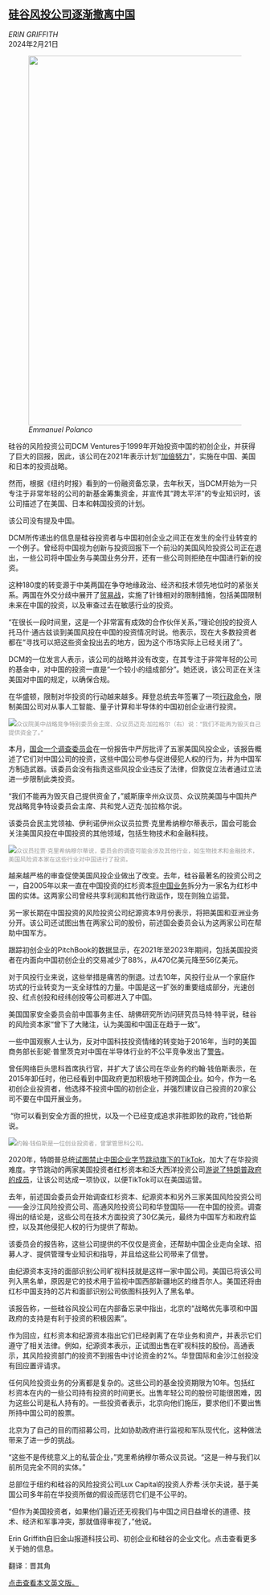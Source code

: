 <!--1708592822000-->
[硅谷风投公司逐渐撤离中国](https://cn.nytimes.com/technology/20240221/silicon-valley-vc-china/)
------

<address>ERIN GRIFFITH</address><time pudate="2024-02-22 04:59:05" datetime="2024-02-22 04:59:05">2024年2月21日</time><figure><img src="https://images.weserv.nl/?url=static01.nyt.com/images/2024/02/15/business/00vc-china/00vc-china-master1050.jpg" width="1050" height="735"><figcaption> <cite>Emmanuel Polanco</cite></figcaption></figure><section><p>硅谷的风险投资公司DCM Ventures于1999年开始投资中国的初创企业，并获得了巨大的回报，因此，该公司在2021年表示计划“<a rel="noopener noreferrer" target="_blank" href="https://news.crunchbase.com/venture/dcm-ventures-generated-a-64x-return-in-the-past-2-years-led-by-standout-kuaishou-investment/">加倍努力</a>”，实施在中国、美国和日本的投资战略。</p><p>然而，根据《纽约时报》看到的一份融资备忘录，去年秋天，当DCM开始为一只专注于非常年轻的公司的新基金筹集资金，并宣传其“跨太平洋”的专业知识时，该公司描述了在美国、日本和韩国投资的计划。</p><p>该公司没有提及中国。</p><p>DCM所传递出的信息是硅谷投资者与中国初创企业之间正在发生的全行业转变的一个例子。曾经将中国视为创新与投资回报下一个前沿的美国风险投资公司正在退出，一些公司将中国业务与美国业务分开，还有一些公司则拒绝在中国进行新的投资。</p><p>这种180度的转变源于中美两国在争夺地缘政治、经济和技术领先地位时的紧张关系。两国在外交分歧中展开了<a href="https://cn.nytimes.com/business/20231115/us-china-economy-trade/">贸易战</a>，实施了针锋相对的限制措施，包括美国限制未来在中国的投资，以及审查过去在敏感行业的投资。</p><p>“在很长一段时间里，这是一个非常富有成效的合作伙伴关系，”理论创投的投资人托马什·通古兹谈到美国风投在中国的投资情况时说。他表示，现在大多数投资者都在“寻找可以把这些资金投出去的地方，因为这个市场实际上已经关闭了”。</p><p>DCM的一位发言人表示，该公司的战略并没有改变，在其专注于非常年轻的公司的基金中，对中国的投资一直是“一个较小的组成部分”。她还说，该公司正在关注美国对中国的规定，以确保合规。</p><p>在华盛顿，限制对华投资的行动越来越多。拜登总统去年签署了一项<a href="https://cn.nytimes.com/usa/20230810/biden-ban-china-investment/">行政命令</a>，限制美国公司对从事人工智能、量子计算和半导体的中国初创企业进行投资。</p><p><img src="https://images.weserv.nl/?url=static01.nyt.com/images/2024/02/15/multimedia/00VC-CHINA-1-02-hwbl/00VC-CHINA-1-02-hwbl-master1050.jpg"><small style="color: #999;">众议院美中战略竞争特别委员会主席、众议员迈克·加拉格尔（右）说：“我们不能再为毁灭自己提供资金了。”</small></p><p>本月，<a href="https://www.nytimes.com/2024/02/08/business/economy/china-chips-house-select-committee.html">国会一个调查委员会</a>在一份报告中严厉批评了五家美国风投企业，该报告概述了它们对中国公司的投资，这些中国公司参与促进侵犯人权的行为，并为中国军方制造武器。该委员会没有指责这些风投企业违反了法律，但敦促立法者通过立法进一步限制此类投资。</p><p>“我们不能再为毁灭自己提供资金了，”威斯康辛州众议员、众议院美国与中国共产党战略竞争特设委员会主席、共和党人迈克·加拉格尔说。</p><p>该委员会民主党领袖、伊利诺伊州众议员拉贾·克里希纳穆尔蒂表示，国会可能会关注美国风投在中国投资的其他领域，包括生物技术和金融科技。</p><p><img src="https://images.weserv.nl/?url=static01.nyt.com/images/2024/02/15/multimedia/00VC-CHINA-1-03-hwbl/00VC-CHINA-1-03-hwbl-master1050.jpg"><small style="color: #999;">众议员拉贾·克里希纳穆尔蒂说，委员会的调查可能会涉及其他行业，如生物技术和金融技术，美国风险资本家在这些行业对中国进行了投资。</small></p><p>越来越严格的审查促使美国风投企业做出了改变。去年，硅谷最著名的投资公司之一，自2005年以来一直在中国投资的红杉资本<a href="https://cn.nytimes.com/business/20230607/sequoia-capital-split-china-india/">将中国业务</a>拆分为一家名为红杉中国的实体。这两家公司曾经共享利润和其他行政运作，现在则独立运营。</p><p>另一家长期在中国投资的风险投资公司纪源资本9月份表示，将把美国和亚洲业务分开。该公司还试图出售在两家公司的股份，前述国会委员会认为这两家公司在帮助中国军方。</p><p>跟踪初创企业的PitchBook的数据显示，在2021年至2023年期间，包括美国投资者在内面向中国初创企业的交易减少了88%，从470亿美元降至56亿美元。</p><p>对于风投行业来说，这些举措是痛苦的倒退。过去10年，风投行业从一个家庭作坊式的行业转变为一支全球性的力量。中国是这一扩张的重要组成部分，光速创投、红点创投和经纬创投等公司都进入了中国。</p><p>美国国家安全委员会前中国事务主任、胡佛研究所访问研究员马特·特平说，硅谷的风险资本家“曾下了大赌注，认为美国和中国正在趋于一致”。</p><p>一些中国观察人士认为，反对中国科技投资情绪的转变始于2016年，当时的美国商务部长彭妮·普里茨克对中国在半导体行业的不公平竞争发出了<a rel="noopener noreferrer" target="_blank" href="https://2014-2017.commerce.gov/news/secretary-speeches/2016/11/us-secretary-commerce-penny-pritzker-delivers-major-policy-address.html">警告</a>。</p><p>曾任网络巨头思科首席执行官，并扩大了该公司在华业务的约翰·钱伯斯表示，在2015年卸任时，他已经看到中国政府更加积极地干预跨国企业。如今，作为一名初创企业投资者，他选择不投资中国的初创企业，并强烈建议自己投资的20家公司不要在中国开展业务。</p><p> “你可以看到安全方面的担忧，以及一个已经变成追求非胜即败的政府，”钱伯斯说。</p><p><img src="https://images.weserv.nl/?url=static01.nyt.com/images/2024/02/15/business/00vc-china-chambers/00vc-china-chambers-master1050.jpg"><small style="color: #999;">约翰·钱伯斯是一位创业投资者，曾掌管思科公司。</small></p><p>2020年，特朗普总统<a href="https://cn.nytimes.com/usa/20200918/trump-tik-tok-wechat-ban/">试图禁止中国企业字节跳动旗下的TikTok</a>，加大了在华投资难度。字节跳动的两家美国投资者红杉资本和泛大西洋投资公司<a href="https://cn.nytimes.com/technology/20200826/tiktoks-microsoft-deal-soap-opera-trump/">游说了特朗普政府的成员</a>，让该公司达成一项协议，以便TikTok可以在美国运营。</p><p>去年，前述国会委员会开始调查红杉资本、纪源资本和另外三家美国风险投资公司——金沙江风险投资公司、高通风险投资公司和华登国际——在中国的投资。调查得出的结论是，这些公司在技术方面投资了30亿美元，最终为中国军方和政府监控，以及其他侵犯人权的行为提供了帮助。</p><p>该委员会的报告称，这些公司提供的不仅仅是资金，还帮助中国企业走向全球、招募人才、提供管理专业知识和指导，并且给这些公司带来了信誉。</p><p>由纪源资本支持的面部识别公司旷视科技就是这样一家中国公司。美国已将该公司列入黑名单，原因是它的技术用于监视中国西部新疆地区的维吾尔人。美国还将由红杉中国支持的芯片和面部识别公司依图科技列入了黑名单。</p><p>该报告称，一些硅谷风投公司在内部备忘录中指出，北京的“战略优先事项和中国政府的支持是有利于投资的积极因素”。</p><p>作为回应，红杉资本和纪源资本指出它们已经剥离了在华业务和资产，并表示它们遵守了相关法律。例如，纪源资本表示，正试图出售在旷视科技的股份。高通表示，其风险投资部门的投资不到报告中讨论资金的2%。华登国际和金沙江创投没有回应置评请求。</p><p>任何风险投资业务的分离都是复杂的。这些公司的基金投资期限为10年。包括红杉资本在内的一些公司持有投资的时间更长。出售年轻公司的股份可能很困难，因为这些公司是私人持有的。一些投资者表示，北京向他们施压，要求他们不要出售所持中国公司的股票。</p><p>北京为了自己的目的而招募公司，比如协助政府进行监视和军队现代化，这种做法带来了进一步的挑战。</p><p>“这些不是传统意义上的私营企业，”克里希纳穆尔蒂众议员说。“这是一种与我们以前所见完全不同的实体。”</p><p>总部位于纽约和硅谷的风险投资公司Lux Capital的投资人乔希·沃尔夫说，基于美国公司多年前在华投资所做的假设而惩罚它们是不公平的。</p><p>“但作为美国投资者，如果他们最近还无视我们与中国之间日益增长的道德、技术、经济和军事冲突，那就值得审视了，”他说。</p></section><footer><p>Erin Griffith自旧金山报道科技公司、初创企业和硅谷的企业文化。点击查看更多关于她的信息。</p><p>翻译：晋其角</p><p><a rel="nofollow" target="_blank" href="https://www.nytimes.com/2024/02/21/technology/silicon-valley-vc-china.html">点击查看本文英文版。</a></p></footer>
